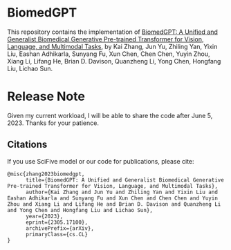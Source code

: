 # BiomedGPT
This repository contains the implementation of [BiomedGPT: A Unified and Generalist Biomedical Generative Pre-trained Transformer for Vision, Language, and Multimodal Tasks](https://arxiv.org/abs/2305.17100), by Kai Zhang, Jun Yu, Zhiling Yan, Yixin Liu, Eashan Adhikarla, Sunyang Fu, Xun Chen, Chen Chen, Yuyin Zhou, Xiang Li, Lifang He, Brian D. Davison, Quanzheng Li, Yong Chen, Hongfang Liu, Lichao Sun.

# Release Note
Given my current workload, I will be able to share the code after June 5, 2023. Thanks for your patience.

## Citations
If you use SciFive model or our code for publications, please cite: 
```
@misc{zhang2023biomedgpt,
      title={BiomedGPT: A Unified and Generalist Biomedical Generative Pre-trained Transformer for Vision, Language, and Multimodal Tasks}, 
      author={Kai Zhang and Jun Yu and Zhiling Yan and Yixin Liu and Eashan Adhikarla and Sunyang Fu and Xun Chen and Chen Chen and Yuyin Zhou and Xiang Li and Lifang He and Brian D. Davison and Quanzheng Li and Yong Chen and Hongfang Liu and Lichao Sun},
      year={2023},
      eprint={2305.17100},
      archivePrefix={arXiv},
      primaryClass={cs.CL}
}
```
